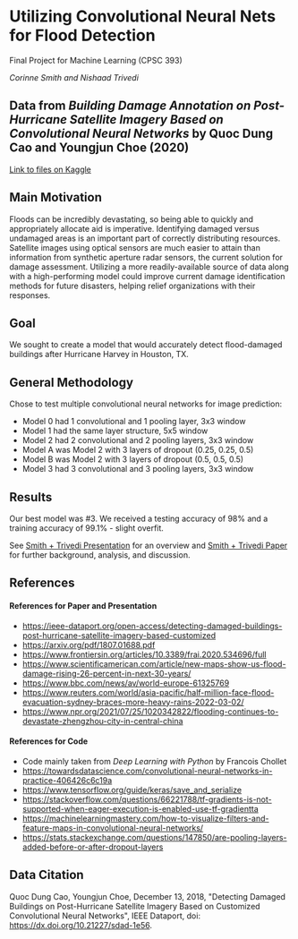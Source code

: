 # Utilizing Convolutional Neural Nets for Flood Detection
Final Project for Machine Learning (CPSC 393)

*Corinne Smith and Nishaad Trivedi* 

## Data from *Building Damage Annotation on Post-Hurricane Satellite Imagery Based on Convolutional Neural Networks* by Quoc Dung Cao and Youngjun Choe (2020)
[Link to files on Kaggle](https://www.kaggle.com/datasets/kmader/satellite-images-of-hurricane-damage)

## Main Motivation
Floods can be incredibly devastating, so being able to quickly and appropriately allocate aid is imperative. Identifying damaged versus undamaged areas is an important part of correctly distributing resources. Satellite images using optical sensors are much easier to attain than information from synthetic aperture radar sensors, the current solution for damage assessment. Utilizing a more readily-available source of data along with a high-performing model could improve current damage identification methods for future disasters, helping relief organizations with their responses. 

## Goal
We sought to create a model that would accurately detect flood-damaged buildings after Hurricane Harvey in Houston, TX.

## General Methodology
Chose to test multiple convolutional neural networks for image prediction:
- Model 0 had 1 convolutional and 1 pooling layer, 3x3 window
- Model 1 had the same layer structure, 5x5 window
- Model 2 had 2 convolutional and 2 pooling layers, 3x3 window
- Model A was Model 2 with 3 layers of dropout (0.25, 0.25, 0.5)
- Model B was Model 2 with 3 layers of dropout (0.5, 0.5, 0.5)
- Model 3 had 3 convolutional and 3 pooling layers, 3x3 window

## Results
Our best model was #3. We received a testing accuracy of 98% and a training accuracy of 99.1% - slight overfit.

See [Smith + Trivedi Presentation](https://github.com/corinneorpaige/flood-detection/blob/b6e15167af32206029e4d3c2bf9f559f09783bdd/Smith%20+%20Trivedi%20Presentation.pdf) for an overview and [Smith + Trivedi Paper](https://github.com/corinneorpaige/flood-detection/blob/b6e15167af32206029e4d3c2bf9f559f09783bdd/Smith%20+%20Trivedi%20Paper.pdf) for further background, analysis, and discussion.

## References

#### References for Paper and Presentation
- https://ieee-dataport.org/open-access/detecting-damaged-buildings-post-hurricane-satellite-imagery-based-customized
- https://arxiv.org/pdf/1807.01688.pdf
- https://www.frontiersin.org/articles/10.3389/frai.2020.534696/full
- https://www.scientificamerican.com/article/new-maps-show-us-flood-damage-rising-26-percent-in-next-30-years/
- https://www.bbc.com/news/av/world-europe-61325769
- https://www.reuters.com/world/asia-pacific/half-million-face-flood-evacuation-sydney-braces-more-heavy-rains-2022-03-02/
- https://www.npr.org/2021/07/25/1020342822/flooding-continues-to-devastate-zhengzhou-city-in-central-china

#### References for Code
- Code mainly taken from *Deep Learning with Python* by Francois Chollet
- https://towardsdatascience.com/convolutional-neural-networks-in-practice-406426c6c19a
- https://www.tensorflow.org/guide/keras/save_and_serialize
- https://stackoverflow.com/questions/66221788/tf-gradients-is-not-supported-when-eager-execution-is-enabled-use-tf-gradientta
- https://machinelearningmastery.com/how-to-visualize-filters-and-feature-maps-in-convolutional-neural-networks/
- https://stats.stackexchange.com/questions/147850/are-pooling-layers-added-before-or-after-dropout-layers

## Data Citation
Quoc Dung Cao, Youngjun Choe, December 13, 2018, "Detecting Damaged Buildings on Post-Hurricane Satellite Imagery Based on Customized Convolutional Neural Networks", IEEE Dataport, doi: https://dx.doi.org/10.21227/sdad-1e56.
